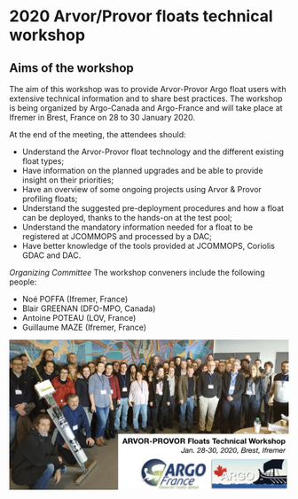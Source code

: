 # 2020 Arvor/Provor floats technical workshop

## Aims of the workshop
The aim of this workshop was to provide Arvor-Provor Argo float users with extensive technical information and to share best practices. The workshop is being organized by Argo-Canada and Argo-France and will take place at Ifremer in Brest, France on 28 to 30 January 2020.

At the end of the meeting, the attendees should:
- Understand the Arvor-Provor float technology and the different existing float types;
- Have information on the planned upgrades and be able to provide insight on their priorities;
- Have an overview of some ongoing projects using Arvor & Provor profiling floats;
- Understand the suggested pre-deployment procedures and how a float can be deployed, thanks to the hands-on at the test pool;
- Understand the mandatory information needed for a float to be registered at JCOMMOPS and processed by a DAC;
- Have better knowledge of the tools provided at JCOMMOPS, Coriolis GDAC and DAC.

*Organizing Committee*
The workshop conveners include the following people:

- Noé POFFA (Ifremer, France)
- Blair GREENAN (DFO-MPO, Canada)
- Antoine POTEAU (LOV, France)
- Guillaume MAZE (Ifremer, France)

![Group Picture](assets/img/Group_picture_banner_light.jpg)